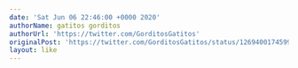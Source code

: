 ```yaml
---
date: 'Sat Jun 06 22:46:00 +0000 2020'
authorName: gatitos gorditos
authorUrl: 'https://twitter.com/GorditosGatitos'
originalPost: 'https://twitter.com/GorditosGatitos/status/1269400174599843840'
layout: like
---
```

